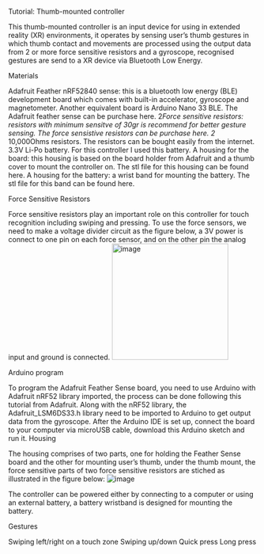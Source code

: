 Tutorial: Thumb-mounted controller

This thumb-mounted controller is an input device for using in extended reality (XR) environments, it operates by sensing user’s thumb gestures in which thumb contact and movements are processed using the output data from 2 or more force sensitive resistors and a gyroscope, recognised gestures are send to a XR device via Bluetooth Low Energy.

Materials

Adafruit Feather nRF52840 sense: this is a bluetooth low energy (BLE) development board which comes with built-in accelerator, gyroscope and magnetometer. Another equivalent board is Arduino Nano 33 BLE. The Adafruit feather sense can be purchase here.
2*Force sensitive resistors: resistors with minimum sensitve of 30gr is recommend for better gesture sensing. The force sensistive resistors can be purchase here.
2* 10,000Ohms resistors. The resistors can be bought easily from the internet.
3.3V Li-Po battery. For this controller I used this battery.
A housing for the board: this housing is based on the board holder from Adafruit and a thumb cover to mount the controller on. The stl file for this housing can be found here.
A housing for the battery: a wrist band for mounting the battery. The stl file for this band can be found here.

Force Sensitive Resistors

Force sensitive resistors play an important role on this controller for touch recognition including swiping and pressing. To use the force sensors, we need to make a voltage divider circuit as the figure below, a 3V power is connect to one pin on each force sensor, and on the other pin the analog input and ground is connected.
<img width="235" alt="image" src="https://user-images.githubusercontent.com/46408299/158438894-bc3cbff2-3adb-4711-93ce-b42906d7a4ae.png">


Arduino program

To program the Adafruit Feather Sense board, you need to use Arduino with Adafruit nRF52 library imported, the process can be done following this tutorial from Adafruit. Along with the nRF52 library, the Adafruit_LSM6DS33.h library need to be imported to Arduino to get output data from the gyroscope. After the Arduino IDE is set up, connect the board to your computer via microUSB cable, download this Arduino sketch  and run it. 
Housing

The housing comprises of two parts, one for holding the Feather Sense board and the other for mounting user’s thumb, under the thumb mount, the force sensitive parts of two force sensitive resistors are stiched as illustrated in the figure below:
![image](https://user-images.githubusercontent.com/46408299/158438943-571378e9-1d8e-448f-9e74-16d3c323688a.png)


The controller can be powered either by connecting to a computer or using an external battery, a battery wristband is designed for mounting the battery.



Gestures

Swiping left/right on a touch zone
Swiping up/down
Quick press
Long press
